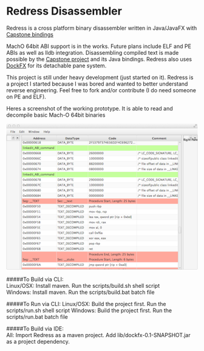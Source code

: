# Redress Disassembler
Redress is a cross platform binary disassembler written in Java/JavaFX with [Capstone bindings](https://github.com/aquynh/capstone/tree/master/bindings/java)

MachO 64bit ABI support is in the works. Future plans include ELF and PE ABIs as well as lldb integration. Disassembling compiled text is made possible by the [Capstone project](http://www.capstone-engine.org/) and its Java bindings. Redress also uses [DockFX](https://github.com/RobertBColton/DockFX) for its detachable pane system.

This project is still under heavy development (just started on it). Redress is a project I started because I was bored and wanted to better understand reverse engineering. Feel free to fork and/or contribute (I do need someone on PE and ELF).

Heres a screenshot of the working prototype. It is able to read and decompile basic Mach-O 64bit binaries

![alt text](GUI_PROTO.png "gui prototype")


#####To Build via CLI:  
    Linux/OSX: Install maven. Run the scripts/build.sh shell script  
    Windows: Install maven. Run the scripts/build.bat batch file  
    
#####To Run via CLI:
    Linux/OSX: Build the project first. Run the scripts/run.sh shell script
    Windows: Build the project first. Run the scripts/run.bat batch file    
    
#####To Build via IDE:  
    All: Import Redress as a maven project. Add lib/dockfx-0.1-SNAPSHOT.jar as a project dependency.  


